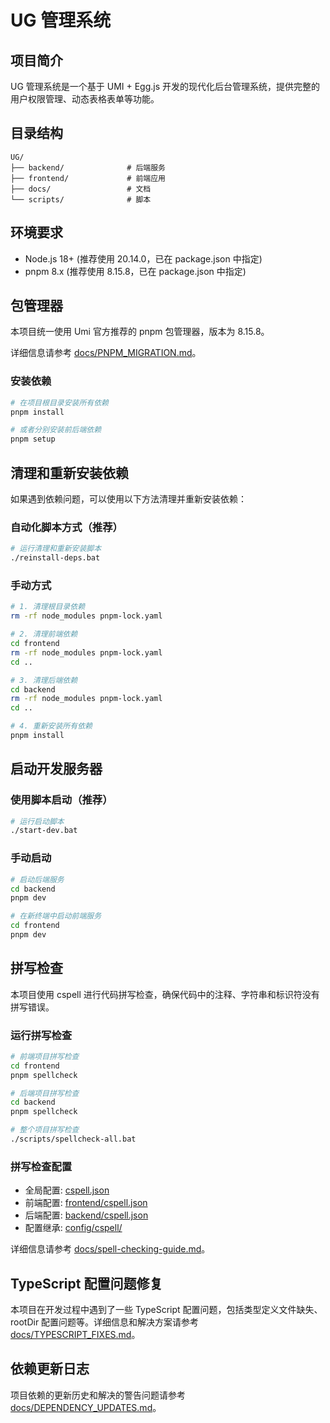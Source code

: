 # UG 管理系统

## 项目简介

UG 管理系统是一个基于 UMI + Egg.js 开发的现代化后台管理系统，提供完整的用户权限管理、动态表格表单等功能。

## 目录结构

```
UG/
├── backend/              # 后端服务
├── frontend/             # 前端应用
├── docs/                 # 文档
└── scripts/              # 脚本
```

## 环境要求

- Node.js 18+ (推荐使用 20.14.0，已在 package.json 中指定)
- pnpm 8.x (推荐使用 8.15.8，已在 package.json 中指定)

## 包管理器

本项目统一使用 Umi 官方推荐的 pnpm 包管理器，版本为 8.15.8。

详细信息请参考 [docs/PNPM_MIGRATION.md](docs/PNPM_MIGRATION.md)。

### 安装依赖

```bash
# 在项目根目录安装所有依赖
pnpm install

# 或者分别安装前后端依赖
pnpm setup
```

## 清理和重新安装依赖

如果遇到依赖问题，可以使用以下方法清理并重新安装依赖：

### 自动化脚本方式（推荐）

```bash
# 运行清理和重新安装脚本
./reinstall-deps.bat
```

### 手动方式

```bash
# 1. 清理根目录依赖
rm -rf node_modules pnpm-lock.yaml

# 2. 清理前端依赖
cd frontend
rm -rf node_modules pnpm-lock.yaml
cd ..

# 3. 清理后端依赖
cd backend
rm -rf node_modules pnpm-lock.yaml
cd ..

# 4. 重新安装所有依赖
pnpm install
```

## 启动开发服务器

### 使用脚本启动（推荐）

```bash
# 运行启动脚本
./start-dev.bat
```

### 手动启动

```bash
# 启动后端服务
cd backend
pnpm dev

# 在新终端中启动前端服务
cd frontend
pnpm dev
```

## 拼写检查

本项目使用 cspell 进行代码拼写检查，确保代码中的注释、字符串和标识符没有拼写错误。

### 运行拼写检查

```bash
# 前端项目拼写检查
cd frontend
pnpm spellcheck

# 后端项目拼写检查
cd backend
pnpm spellcheck

# 整个项目拼写检查
./scripts/spellcheck-all.bat
```

### 拼写检查配置

- 全局配置: [cspell.json](cspell.json)
- 前端配置: [frontend/cspell.json](frontend/cspell.json)
- 后端配置: [backend/cspell.json](backend/cspell.json)
- 配置继承: [config/cspell/](config/cspell/)

详细信息请参考 [docs/spell-checking-guide.md](docs/spell-checking-guide.md)。

## TypeScript 配置问题修复

本项目在开发过程中遇到了一些 TypeScript 配置问题，包括类型定义文件缺失、rootDir 配置问题等。详细信息和解决方案请参考 [docs/TYPESCRIPT_FIXES.md](docs/TYPESCRIPT_FIXES.md)。

## 依赖更新日志

项目依赖的更新历史和解决的警告问题请参考 [docs/DEPENDENCY_UPDATES.md](docs/DEPENDENCY_UPDATES.md)。
